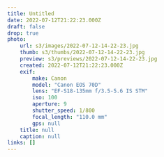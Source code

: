```yaml
---
title: Untitled
date: 2022-07-12T21:22:23.000Z
draft: false
drop: true
photo:
    url: s3/images/2022-07-12-14-22-23.jpg
    thumb: s3/thumbs/2022-07-12-14-22-23.jpg
    preview: s3/previews/2022-07-12-14-22-23.jpg
    created: 2022-07-12T21:22:23.000Z
    exif:
        make: Canon
        model: "Canon EOS 70D"
        lens: "EF-S18-135mm f/3.5-5.6 IS STM"
        iso: 100
        aperture: 9
        shutter_speed: 1/800
        focal_length: "110.0 mm"
        gps: null
    title: null
    caption: null
links: []
---
```

